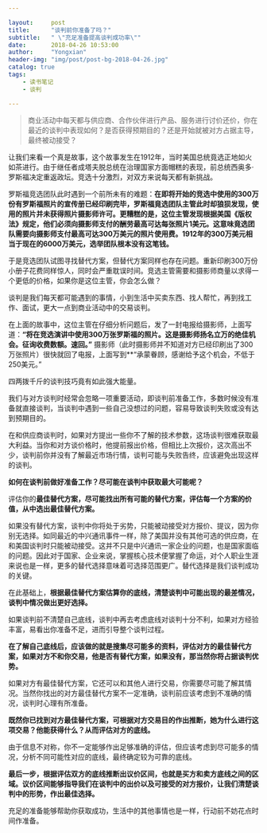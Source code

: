 ```yaml
---

layout:     post
title:      "谈判前你准备了吗？"
subtitle:   " \"充足准备提高谈判成功率\""
date:       2018-04-26 10:53:00
author:     "Yongxian"
header-img: "img/post/post-bg-2018-04-26.jpg"
catalog: true
tags:
    - 读书笔记
    - 谈判

---
```

>商业活动中每天都与供应商、合作伙伴进行产品、服务进行讨价还价，你在最近的谈判中表现如何？是否获得预期目的？还是开始就被对方占据主导，最终被动接受？

让我们来看一个真是故事，这个故事发生在1912年，当时美国总统竟选正地如火如茶进行。由于继任者成塔夫脱总统在治理国家方面帽糕的表现，前总统西奥多·罗斯福决定重返政坛。竞选十分激烈，对双方来说每天都有新挑战。



罗斯福竞选团队此时遇到一个前所未有的难题：**在即将开始的竞选中使用的300万份有罗斯福照片的宣传册已经印刷完毕，罗斯福竟选团队主管此时却狼狈发现，使用的照片并未获得照片摄影师许可。更糟糕的是，这位主管发现根据美国《版权法》规定，他们必须向摄影师支付的酬劳最高可达每张照片1美元。这意味竟选团队需要向摄影师支付最高可达300万美元的照片使用费。1912年的300万美元相当于现在的6000万美元，选举团队根本没有这笔钱。**



于是竞选团队试图寻找替代方案，但替代方案同样也存在问题。重新印刷300万份小册子花费同样惊人，同时会严重耽误时间。竞选主管需要和摄影师商量以求得一个更低的价格，如果你是这位主管，你会怎么做？

谈判是我们每天都可能遇到的事情，小到生活中买卖东西、找人帮忙，再到找工作、面试，更大一点到商业活动中的交易谈判。

在上面的故事中，这位主管在仔细分析问题后，发了一封电报给摄影师，上面写道：**“将在竞选演讲中使用300万张罗斯福的照片。这是摄影师扬名立万的绝佳机会。征询收费数额。速回。”** 摄影师（此时摄影师并不知道对方已经印刷出了300万张照片）很快就回了电报，上面写到**“承蒙眷顾，感谢给予这个机会，不低于250美元。”
  
四两拨千斤的谈判技巧竟有如此强大能量。
 
我们与对方谈判时经常会忽略一项重要活动，即谈判前准备工作，多数时候没有准备就直接谈判，当谈判中遇到一些自己没想过的问题，容易导致谈判失败或没有达到预期目的。

在和供应商谈判时，如果对方提出一些你不了解的技术参数，这场谈判很难获取最大利益。当你和对方谈价格时，他提前报出价格，但相比上次报价，这次高出不少，谈判前你并没有了解最近市场行情，谈判可能与失败告终，应该避免出现这样的谈判。

**如何在谈判前做好准备工作？尽可能在谈判中获取最大可能呢？**


评估你的**最佳替代方案，尽可能找出所有可能的替代方案，评估每一个方案的价值，从中选出最佳替代方案。**

如果没有替代方案，谈判中你将处于劣势，只能被动接受对方报价、提议，因为你别无选择。如同最近的中兴通讯事件一样，除了美国并没有其他可选的供应商，在和美国谈判时只能被动接受。这并不只是中兴通讯一家企业的问题，也是国家面临的问题。因此对于国家、企业来说，掌握核心技术便掌握了命运，对个人职业生涯来说也是一样，更多的替代选择意味着可选择范围更广。替代选择是我们谈判成功的关键。

在此基础上，**根据最佳替代方案估算你的底线，清楚谈判中可能出现的最差情况，谈判中情况做出更好选择。**

如果谈判前不清楚自己底线，谈判中再去考虑底线对谈判十分不利，如果对方经验丰富，易看出你准备不足，进而引导整个谈判过程。

**在了解自己底线后，应该做的就是搜集尽可能多的资料，评估对方的最佳替代方案，如果对方不和你交易，他是否有替代方案，如果没有，那当然你将占据谈判优势。**

如果对方有最佳替代方案，它还可以和其他人进行交易，你需要尽可能了解其情况。当然你找出的对方最佳替代方案不一定准确，谈判前应该考虑到不准确的情况，谈判时心理有所准备。

**既然你已找到对方最佳替代方案，可根据对方交易目的作出推断，她为什么进行这项交易？他能获得什么？从而评估对方的底线。**

由于信息不对称，你不一定能够作出足够准确的评估，但应该考虑到尽可能多的情况，分析不同可能性对应的底线，最终确定较为可靠的底线。

**最后一步，根据评估双方的底线推断出议价区间，也就是买方和卖方底线之间的区域。议价区间能够指导我们在谈判中的出价以及可接受的对方报价，让我们清楚谈判中的形势，作出最佳选择。**


充足的准备能够帮助你获取成功，生活中的其他事情也是一样，行动前不妨花点时间作准备。







